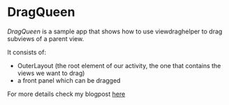 # DragQueen

*DragQueen* is a sample app that shows how to use viewdraghelper to drag subviews of a parent view.

It consists of:

+ OuterLayout (the root element of our activity, the one that contains the views we want to drag)
+ a front panel which can be dragged

For more details check my blogpost [here]()
